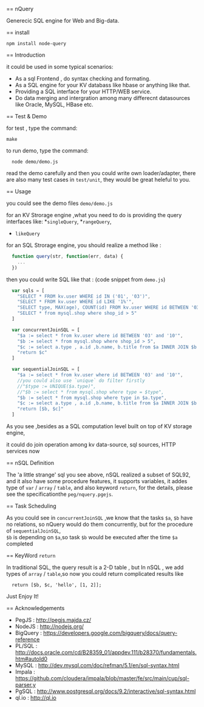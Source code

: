 == nQuery

Generecic SQL engine for Web and Big-data.

== install

```
npm install node-query
```

== Introduction

it could be used in some typical scenarios: 
  * As a sql Frontend , do syntax checking and formating.
  * As a SQL engine for your KV databass like hbase or anything like that.
  * Providing a SQL interface for your HTTP/WEB service.
  * Do data merging and intergration among many differecnt datasources like Oracle, MySQL, HBase etc. 


== Test & Demo

for test , type the command:

  ```
  make
  ```
to run demo, type the command:

  ```
    node demo/demo.js
  ```

read the demo carefully and then you could write own loader/adapter, 
there are also many test cases in `test/unit`, they would be great heleful to you.


== Usage

you could see the demo files `demo/demo.js`

for an KV Strorage engine ,what you need to do is providing the query interfaces like:
  *`singleQuery`, 
  *`rangeQuery`, 
  * `likeQuery`

for an SQL Strorage engine, you should realize a method like : 

  ```js
    function query(str, function(err, data) {
      ...  
    })
  ```

then you could write SQL like that : (code snippet  from `demo.js`)

```js
  var sqls = [
    "SELECT * FROM kv.user WHERE id IN ('01', '03')",
    "SELECT * FROM kv.user WHERE id LIKE '1%'",
    "SELECT type, MAX(age), COUNT(id) FROM kv.user WHERE id BETWEEN '03' AND '10' GROUP BY type ORDER BY MAX(age) DESC",
    "SELECT * from mysql.shop where shop_id > 5"
  ]

  var concurrentJoinSQL = [
    "$a := select * from kv.user where id BETWEEN '03' and '10'",
    "$b := select * from mysql.shop where shop_id > 5",
    "$c := select a.type , a.id ,b.name, b.title from $a INNER JOIN $b ON a.type = b.type WHERE a.id > '04'",
    "return $c"
  ]

  var sequentialJoinSQL = [
    "$a := select * from kv.user where id BETWEEN '03' and '10'",
    //you could also use `unique` do filter firstly
    //"$type := UNIQUE($a.type)",
    //"$b := select * from mysql.shop where type = $type",
    "$b := select * from mysql.shop where type in $a.type",
    "$c := select a.type , a.id ,b.name, b.title from $a INNER JOIN $b ON a.type = b.type WHERE a.id > '04'",
    "return [$b, $c]"
  ]
```

As you see ,besides as a SQL computation level built on top of KV storage engine,

it could do join operation among kv data-source, sql sources, HTTP services now

== nSQL Definition

The 'a little strange' sql you see above, nSQL realized a subset of SQL92, 
and it also have some procedure features, it supports variables, 
it addes type of `var` / `array` / `table`, and also keyword `return`, 
for the details, please see the specificationthe `peg/nquery.pgejs`. 


== Task Scheduling

As you could see in `concurrentJoinSQL` ,we know that the tasks `$a`, `$b` have no relations, 
so nQuery would do them concurrently,  but for the procedure of `sequentialJoinSQL`,  
`$b` is depending on `$a`,so task `$b` would be executed after the time `$a` completed 

== KeyWord `return` 

In traditional SQL, the query result is a 2-D table , but In nSQL , 
we add types of  `array` / `table`,so now you could return complicated results like 

```
  return [$b, $c, 'hello', [1, 2]];
```


Just Enjoy It!


== Acknowledgements

* PegJS     : http://pegjs.majda.cz/ 
* NodeJS    : http://nodejs.org/ 
* BigQuery  : https://developers.google.com/bigquery/docs/query-reference 
* PL/SQL    : http://docs.oracle.com/cd/B28359_01/appdev.111/b28370/fundamentals.htm#autoId0 
* MySQL     : http://dev.mysql.com/doc/refman/5.1/en/sql-syntax.html 
* Impala    : https://github.com/cloudera/impala/blob/master/fe/src/main/cup/sql-parser.y 
* PgSQL     : http://www.postgresql.org/docs/9.2/interactive/sql-syntax.html 
* ql.io     : http://ql.io

